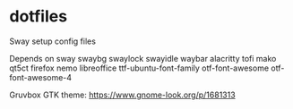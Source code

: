 # dotfiles
Sway setup config files

Depends on sway swaybg swaylock swayidle waybar alacritty tofi mako qt5ct firefox nemo libreoffice ttf-ubuntu-font-family otf-font-awesome otf-font-awesome-4

Gruvbox GTK theme: https://www.gnome-look.org/p/1681313
